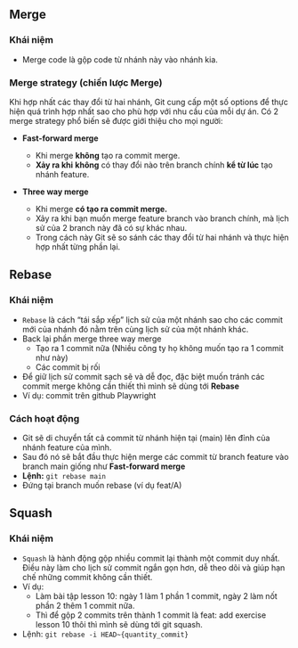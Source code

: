 ## Merge

### Khái niệm

- Merge code là gộp code từ nhánh này vào nhánh kia.

### Merge strategy (chiến lược Merge)

Khi hợp nhất các thay đổi từ hai nhánh, Git cung cấp một số options để thực hiện quá trình hợp nhất sao cho phù hợp với nhu cầu của mỗi dự án. Có 2 merge strategy phổ biến sẽ được giới thiệu cho mọi người:

- **Fast-forward merge**
    - Khi merge **không** tạo ra commit merge.
    - **Xảy ra khi** **không** có thay đổi nào trên branch chính **kể từ lúc** tạo nhánh feature.

- **Three way merge**
    - Khi merge **có tạo ra commit merge.**
    - Xảy ra khi bạn muốn merge feature branch vào branch chính, mà lịch sử của 2 branch này đã có sự khác nhau.
    - Trong cách này Git sẽ so sánh các thay đổi từ hai nhánh và thực hiện hợp nhất từng phần lại.

## Rebase

### Khái niệm

- `Rebase` là cách “tái sắp xếp” lịch sử của một nhánh sao cho các commit mới của nhánh đó nằm trên cùng lịch sử của một nhánh khác.
- Back lại phần merge three way merge
    - Tạo ra 1 commit nữa (Nhiều công ty họ không muốn tạo ra 1 commit như này)
    - Các commit bị rối
- Để giữ lịch sử commit sạch sẽ và dễ đọc, đặc biệt muốn tránh các commit merge không cần thiết thì mình sẽ dùng tới **Rebase**
- Ví dụ: commit trên github Playwright

### Cách hoạt động

- Git sẽ di chuyển tất cả commit từ nhánh hiện tại (main) lên đỉnh của nhánh feature của mình.
- Sau đó nó sẽ bắt đầu thực hiện merge các commit từ branch feature vào branch main giống như **Fast-forward merge**
- **Lệnh:** `git rebase main`
- Đứng tại branch muốn rebase (ví dụ feat/A)


## Squash

### Khái niệm

- `Squash` là hành động gộp nhiều commit lại thành một commit duy nhất. Điều này làm cho lịch sử commit ngắn gọn hơn, dễ theo dõi và giúp hạn chế những commit không cần thiết.
- Ví dụ:
    - Làm bài tập lesson 10: ngày 1 làm 1 phần 1 commit, ngày 2 làm nốt phần 2 thêm 1 commit nữa.
    - Thì để gộp 2 commits trên thành 1 commit là feat: add exercise lesson 10 thôi thì mình sẽ dùng tới git squash.
- Lệnh: `git rebase -i HEAD~{quantity_commit}`